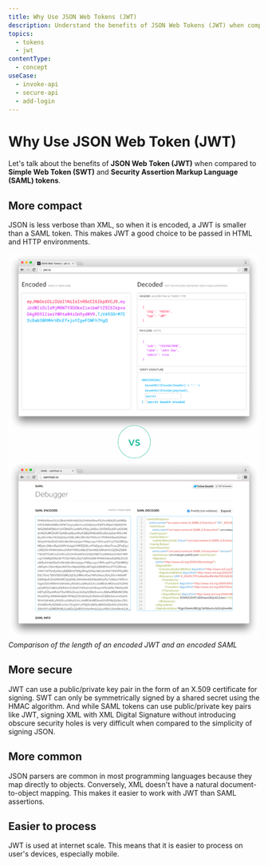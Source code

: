 ```yaml
---
title: Why Use JSON Web Tokens (JWT)
description: Understand the benefits of JSON Web Tokens (JWT) when compared to Simple Web Tokens (SWT) and Security Assertion Markup Language (SAML) Tokens.
topics:
  - tokens
  - jwt
contentType:
  - concept
useCase:
  - invoke-api
  - secure-api
  - add-login
---
```


# Why Use JSON Web Token (JWT)

Let's talk about the benefits of **JSON Web Token (JWT)** when compared to **Simple Web Token (SWT)** and **Security Assertion Markup Language (SAML) tokens**.

## More compact

JSON is less verbose than XML, so when it is encoded, a JWT is smaller than a SAML token. This makes JWT a good choice to be passed in HTML and HTTP environments.

![Comparing the length of an encoded JWT and an encoded SAML](/media/articles/jwt/comparing-jwt-vs-saml2.png)
_Comparison of the length of an encoded JWT and an encoded SAML_

## More secure

JWT can use a public/private key pair in the form of an X.509 certificate for signing. SWT can only be symmetrically signed by a shared secret using the HMAC algorithm. And while SAML tokens can use public/private key pairs like JWT, signing XML with XML Digital Signature without introducing obscure security holes is very difficult when compared to the simplicity of signing JSON.

## More common

JSON parsers are common in most programming languages because they map directly to objects. Conversely, XML doesn't have a natural document-to-object mapping. This makes it easier to work with JWT than SAML assertions.

## Easier to process

JWT is used at internet scale. This means that it is easier to process on user's devices, especially mobile.
